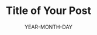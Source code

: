 ---
layout: post
title:  "Title of Your Post"
date:   YEAR-MONTH-DAY
categories: your-participant-name
---